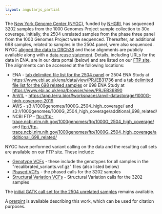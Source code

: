 ```yaml
---
layout: angularjs_partial
---
```


The [New York Genome Center (NYGC)](https://www.nygenome.org), funded by [NHGRI](https://www.genome.gov), has sequenced 3202 samples from the 1000 Genomes Project sample collection to 30x coverage. Initially, the 2504 unrelated samples from the phase three panel from the 1000 Genomes Project were sequenced. Thereafter, an additional 698 samples, related to samples in the 2504 panel, were also sequenced. NYGC [aligned the data to GRCh38](http://ftp.1000genomes.ebi.ac.uk/vol1/ftp/data_collections/1000G_2504_high_coverage/20190405_NYGC_b38_pipeline_description.pdf) and those alignments are publicly available along with a [data reuse statement](http://ftp.1000genomes.ebi.ac.uk/vol1/ftp/data_collections/1000G_2504_high_coverage/20200526_1000G_2504plus698_high_cov_data_reuse_README.txt). Details, including URLs for the data in ENA, are in our data portal (below) and are listed on our [FTP site](http://ftp.1000genomes.ebi.ac.uk/vol1/ftp/data_collections/1000G_2504_high_coverage). The alignments can be accessed at the following locations:

* ENA - [tab delimited file list for the 2504 panel](http://ftp.1000genomes.ebi.ac.uk/vol1/ftp/data_collections/1000G_2504_high_coverage/1000G_2504_high_coverage.sequence.index) or 2504 ENA Study at https://www.ebi.ac.uk/ena/data/view/PRJEB31736 and a [tab delimited file list for the 698 related samples](http://ftp.1000genomes.ebi.ac.uk/vol1/ftp/data_collections/1000G_2504_high_coverage/1000G_698_related_high_coverage.sequence.index) or 698 ENA Study at https://www.ebi.ac.uk/ena/browser/view/PRJEB36890
* [AnVIL](https://anvilproject.org) - https://app.terra.bio/#workspaces/anvil-datastorage/1000G-high-coverage-2019  
* AWS - s3://1000genomes/1000G_2504_high_coverage/ and s3://1000genomes/1000G_2504_high_coverage/additional_698_related/
* NCBI FTP - ftp://ftp-trace.ncbi.nlm.nih.gov/1000genomes/ftp/1000G_2504_high_coverage/ and ftp://ftp-trace.ncbi.nlm.nih.gov/1000genomes/ftp/1000G_2504_high_coverage/additional_698_related/

NYGC have performed variant calling on the data and the resulting call sets are available on our [FTP site](http://ftp.1000genomes.ebi.ac.uk/vol1/ftp/data_collections/1000G_2504_high_coverage/). These include:

* [Genotype VCFs](http://ftp.1000genomes.ebi.ac.uk/vol1/ftp/data_collections/1000G_2504_high_coverage/working/20201028_3202_raw_GT_with_annot/) - these include the genotypes for all samples in the "recalibrated_variants.vcf.gz" files (also listed below)
* [Phased VCFs](http://ftp.1000genomes.ebi.ac.uk/vol1/ftp/data_collections/1000G_2504_high_coverage/working/20201028_3202_phased/) - the phased calls for the 3202 samples
* [Structural Variation VCFs](http://ftp.1000genomes.ebi.ac.uk/vol1/ftp/data_collections/1000G_2504_high_coverage/working/20210124.SV_Illumina_Integration/) - Structural Variation calls for the 3202 samples

The [initial GATK call set for the 2504 unrelated samples](http://ftp.1000genomes.ebi.ac.uk/vol1/ftp/data_collections/1000G_2504_high_coverage/working/20190425_NYGC_GATK/) remains available.

A [prerpint](https://www.biorxiv.org/content/10.1101/2021.02.06.430068v1) is available describing this work, which can be used for citation purposes.